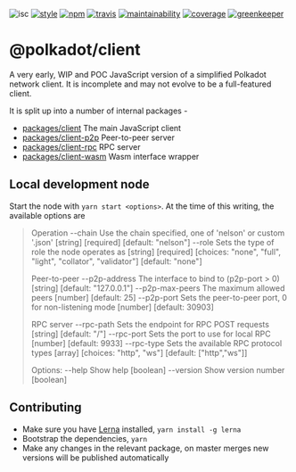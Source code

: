 ![isc](https://img.shields.io/badge/license-ISC-lightgrey.svg?style=flat-square)
[![style](https://img.shields.io/badge/code%20style-semistandard-lightgrey.svg?style=flat-square)](https://github.com/Flet/semistandard)
[![npm](https://img.shields.io/npm/v/@polkadot/client.svg?style=flat-square)](https://www.npmjs.com/package/@polkadot/client)
[![travis](https://img.shields.io/travis/polkadot-js/client.svg?style=flat-square)](https://travis-ci.org/polkadot-js/client)
[![maintainability](https://img.shields.io/codeclimate/maintainability/polkadot-js/client.svg?style=flat-square)](https://codeclimate.com/github/polkadot-js/client/maintainability)
[![coverage](https://img.shields.io/coveralls/polkadot-js/client.svg?style=flat-square)](https://coveralls.io/github/polkadot-js/client?branch=master)
[![greenkeeper](https://img.shields.io/badge/greenkeeper-enabled-brightgreen.svg?style=flat-square)](https://greenkeeper.io/)

# @polkadot/client

A very early, WIP and POC JavaScript version of a simplified Polkadot network client. It is incomplete and may not evolve to be a full-featured client.

It is split up into a number of internal packages -

- [packages/client](packages/client/) The main JavaScript client
- [packages/client-p2p](packages/client-p2p/) Peer-to-peer server
- [packages/client-rpc](packages/client-rpc/) RPC server
- [packages/client-wasm](packages/client-wasm/) Wasm interface wrapper

## Local development node

Start the node with `yarn start <options>`. At the time of this writing, the available options are

> Operation
>  --chain  Use the chain specified, one of 'nelson' or custom '<chain>.json'
>                                         [string] [required] [default: "nelson"]
>  --role   Sets the type of role the node operates as
>              [string] [required] [choices: "none", "full", "light", "collator",
>                                                  "validator"] [default: "none"]
>
>  Peer-to-peer
>  --p2p-address    The interface to bind to (p2p-port > 0)
>                                                 [string] [default: "127.0.0.1"]
>  --p2p-max-peers  The maximum allowed peers              [number] [default: 25]
>  --p2p-port       Sets the peer-to-peer port, 0 for non-listening mode
>                                                       [number] [default: 30903]
>
>  RPC server
>  --rpc-path  Sets the endpoint for RPC POST requests    [string] [default: "/"]
>  --rpc-port  Sets the port to use for local RPC        [number] [default: 9933]
>  --rpc-type  Sets the available RPC protocol types
>                        [array] [choices: "http", "ws"] [default: ["http","ws"]]
>
>  Options:
>  --help     Show help                                                 [boolean]
>  --version  Show version number                                       [boolean]

## Contributing

- Make sure you have [Lerna](https://lernajs.io/) installed, `yarn install -g lerna`
- Bootstrap the dependencies, `yarn`
- Make any changes in the relevant package, on master merges new versions will be published automatically

